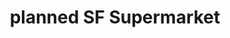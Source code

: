 ---
title: "planned SF Supermarket"
url: /rancho-cordova/planned-sf-supermarket/
shop: supermarket
---